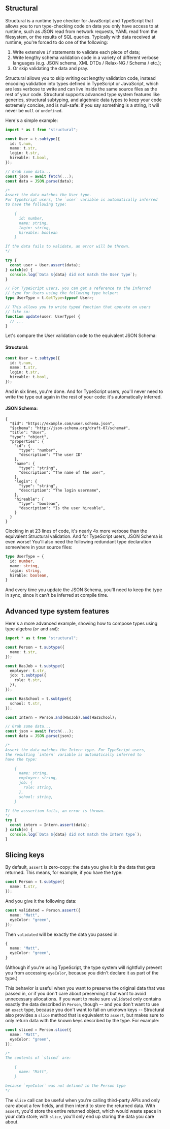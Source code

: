 ## Structural

Structural is a runtime type checker for JavaScript and TypeScript that allows
you to run type-checking code on data you only have access to at runtime, such
as JSON read from network requests, YAML read from the filesystem, or the
results of SQL queries. Typically with data received at runtime, you're forced
to do one of the following:

1. Write extensive `if` statements to validate each piece of data;
2. Write lengthy schema validation code in a variety of different verbose
   languages (e.g. JSON schema, XML DTDs / Relax-NG / Schema / etc.);
3. Or skip validating the data and pray.

Structural allows you to skip writing out lengthy validation code, instead
encoding validation into types defined in TypeScript or JavaScript, which are
less verbose to write and can live inside the same source files as the rest of
your code. Structural supports advanced type system features like generics,
structural subtyping, and algebraic data types to keep your code extremely
concise, and is null-safe: if you say something is a string, it will never be
`null` or `undefined`.

Here's a simple example:

```typescript
import * as t from "structural";

const User = t.subtype({
  id: t.num,
  name: t.str,
  login: t.str,
  hireable: t.bool,
});

// Grab some data...
const json = await fetch(...);
const data = JSON.parse(data);

/*
Assert the data matches the User type.
For TypeScript users, the `user` variable is automatically inferred
to have the following type:

    {
      id: number,
      name: string,
      login: string,
      hireable: boolean
    }

If the data fails to validate, an error will be thrown.
*/

try {
  const user = User.assert(data);
} catch(e) {
  console.log(`Data ${data} did not match the User type`);
}

// For TypeScript users, you can get a reference to the inferred
// type for Users using the following type helper:
type UserType = t.GetType<typeof User>;

// This allows you to write typed function that operate on users
// like so:
function update(user: UserType) {
  // ...
}
```

Let's compare the User validation code to the equivalent JSON Schema:

#### Structural:
```typescript
const User = t.subtype({
  id: t.num,
  name: t.str,
  login: t.str,
  hireable: t.bool,
});
```

And in six lines, you're done. And for TypeScript users, you'll never need to
write the type out again in the rest of your code: it's automatically inferred.

#### JSON Schema:
```
{
  "$id": "https://example.com/user.schema.json",
  "$schema": "http://json-schema.org/draft-07/schema#",
  "title": "User",
  "type": "object",
  "properties": {
    "id": {
      "type": "number",
      "description": "The user ID"
    },
    "name": {
      "type": "string",
      "description": "The name of the user",
    },
    "login": {
      "type": "string",
      "description": "The login username",
    },
    "hireable": {
      "type": "boolean",
      "description": "Is the user hireable",
    }
  }
}
```

Clocking in at 23 lines of code, it's nearly 4x more verbose than the
equivalent Structural validation. And for TypeScript users, JSON Schema is even
worse! You'll also need the following redundant type declaration somewhere in
your source files:

```typescript
type UserType = {
  id: number,
  name: string,
  login: string,
  hirable: boolean,
}
```

And every time you update the JSON Schema, you'll need to keep the type in
sync, since it can't be inferred at compile time.

## Advanced type system features

Here's a more advanced example, showing how to compose types using type algebra
(`or` and `and`):

```typescript
import * as t from "structural";

const Person = t.subtype({
  name: t.str,
});

const HasJob = t.subtype({
  employer: t.str,
  job: t.subtype({
    role: t.str,
  }),
});

const HasSchool = t.subtype({
  school: t.str,
});

const Intern = Person.and(HasJob).and(HasSchool);

// Grab some data...
const json = await fetch(...);
const data = JSON.parse(json);

/*
Assert the data matches the Intern type. For TypeScript users,
the resulting `intern` variable is automatically inferred to
have the type:

    {
      name: string,
      employer: string,
      job: {
        role: string,
      },
      school: string,
    }

If the asssertion fails, an error is thrown.
*/
try {
  const intern = Intern.assert(data);
} catch(e) {
  console.log(`Data ${data} did not match the Intern type`);
}
```

## Slicing keys

By default, `assert` is zero-copy: the data you give it is the data that gets
returned. This means, for example, if you have the type:

```typescript
const Person = t.subtype({
  name: t.str,
});
```

And you give it the following data:

```typescript
const validated = Person.assert({
  name: "Matt",
  eyeColor: "green",
});
```

Then `validated` will be exactly the data you passed in:

```typescript
{
  name: "Matt",
  eyeColor: "green",
}
```

(Although if you're using TypeScript, the type system will rightfully prevent
you from accessing `eyeColor`, because you didn't declare it as part of the
type.)

This behavior is useful when you want to preserve the original data that was
passed in, or if you don't care about preserving it but want to avoid
unnecessary allocations. If you want to make sure `validated` only contains
exactly the data described in `Person`, though -- and you don't want to use an
`exact` type, because you don't want to fail on unknown keys -- Structural also
provides a `slice` method that is equivalent to `assert`, but makes sure to
only return data with the known keys described by the type. For example:

```typescript
const sliced = Person.slice({
  name: "Matt",
  eyeColor: "green",
});

/*
The contents of `sliced` are:

    {
      name: "Matt",
    }

because `eyeColor` was not defined in the Person type
*/
```

The `slice` call can be useful when you're calling third-party APIs and only
care about a few fields, and then intend to store the returned data. With
`assert`, you'd store the entire returned object, which would waste space in
your data store; with `slice`, you'll only end up storing the data you care
about.
